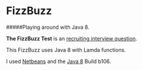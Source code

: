 FizzBuzz
========

#####Playing around with Java 8.


**The FizzBuzz Test** is an [recruiting interview question](http://c2.com/cgi/wiki?FizzBuzzTest).

This FizzBuzz uses Java 8 with Lamda functions.

I used [Netbeans](http://bertram2.netbeans.org:8080/job/jdk8lambda/lastStableBuild/) and the [Java 8](http://jdk8.java.net/) Build b106. 
